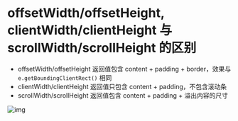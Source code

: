 # offsetWidth/offsetHeight, clientWidth/clientHeight 与 scrollWidth/scrollHeight 的区别

* offsetWidth/offsetHeight 返回值包含 content + padding + border，效果与 `e.getBoundingClientRect()` 相同
* clientWidth/clientHeight 返回值只包含 content + padding，不包含滚动条
* scrollWidth/scrollHeight 返回值包含 content + padding + 溢出内容的尺寸

![img](https://github.com/qiu-deqing/FE-interview/raw/master/img/element-size.png)
